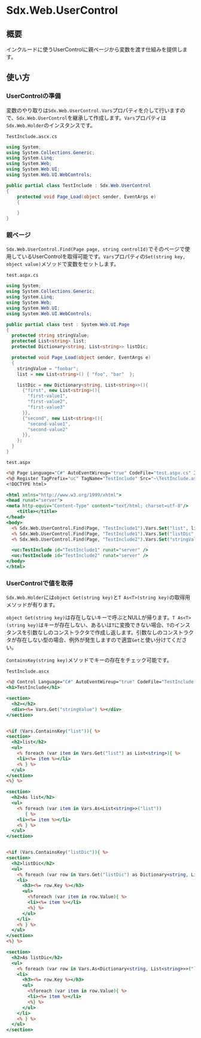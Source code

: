 # Sdx.Web.UserControl

## 概要

インクルードに使うUserControlに親ページから変数を渡す仕組みを提供します。

## 使い方

### UserControlの準備

変数のやり取りは`Sdx.Web.UserControl.Vars`プロパティを介して行いますので、`Sdx.Web.UserControl`を継承して作成します。`Vars`プロパティは`Sdx.Web.Holder`のインスタンスです。

`TestInclude.ascx.cs`
```c#
using System;
using System.Collections.Generic;
using System.Linq;
using System.Web;
using System.Web.UI;
using System.Web.UI.WebControls;

public partial class TestInclude : Sdx.Web.UserControl
{
    protected void Page_Load(object sender, EventArgs e)
    {

    }
}
```

### 親ページ

`Sdx.Web.UserControl.Find(Page page, string controlId)`でそのページで使用しているUserControlを取得可能です。`Vars`プロパティの`Set(string key, object value)`メソッドで変数をセットします。

`test.aspx.cs`
```c#
using System;
using System.Collections.Generic;
using System.Linq;
using System.Web;
using System.Web.UI;
using System.Web.UI.WebControls;

public partial class test : System.Web.UI.Page
{
  protected string stringValue;
  protected List<string> list;
  protected Dictionary<string, List<string>> listDic;

  protected void Page_Load(object sender, EventArgs e)
  {
    stringValue = "foobar";
    list = new List<string>() { "foo", "bar"  };

    listDic = new Dictionary<string, List<string>>(){
      {"first", new List<string>(){
        "first-value1",
        "first-value2",
        "first-value3"
      }},
      {"second", new List<string>(){
        "second-value1",
        "second-value2"
      }},
    };
  }
}
```

`test.aspx`
```asp
<%@ Page Language="C#" AutoEventWireup="true" CodeFile="test.aspx.cs" Inherits="test" %>
<%@ Register TagPrefix="uc" TagName="TestInclude" Src="~\TestInclude.ascx" %>
<!DOCTYPE html>

<html xmlns="http://www.w3.org/1999/xhtml">
<head runat="server">
<meta http-equiv="Content-Type" content="text/html; charset=utf-8"/>
    <title></title>
</head>
<body>
  <% Sdx.Web.UserControl.Find(Page, "TestInclude1").Vars.Set("list", list); %>
  <% Sdx.Web.UserControl.Find(Page, "TestInclude1").Vars.Set("listDic", listDic); %>
  <% Sdx.Web.UserControl.Find(Page, "TestInclude2").Vars.Set("stringValue", stringValue); %>

  <uc:TestInclude id="TestInclude1" runat="server" />
  <uc:TestInclude id="TestInclude2" runat="server" />
</body>
</html>
```

### UserControlで値を取得

`Sdx.Web.Holder`には`object Get(string key)`と`T As<T>(string key)`の取得用メソッドが有ります。

`object Get(string key)`は存在しないキーで呼ぶとNULLが帰ります。`T As<T>(string key)`はキーが存在しない、あるいは`T`に変換できない場合、`T`のインスタンスを引数なしのコンストラクタで作成し返します。引数なしのコンストラクタが存在しない型の場合、例外が発生しますので適宜`Get`と使い分けてください。

`ContainsKey(string key)`メソッドでキーの存在をチェック可能です。

`TestInclude.ascx`
```asp
<%@ Control Language="C#" AutoEventWireup="true" CodeFile="TestInclude.ascx.cs" Inherits="TestInclude" %>
<h1>TestInclude</h1>

<section>
  <h2></h2>
  <div><%= Vars.Get("stringValue") %></div>
</section>


<%if (Vars.ContainsKey("list")){ %>
<section>
  <h2>list</h2>
  <ul>
    <% foreach (var item in Vars.Get("list") as List<string>){ %>
    <li><%= item %></li>
    <% } %>
  </ul>
</section>
<%} %>

<section>
  <h2>As list</h2>
  <ul>
    <% foreach (var item in Vars.As<List<string>>("list"))
       { %>
    <li><%= item %></li>
    <% } %>
  </ul>
</section>


<%if (Vars.ContainsKey("listDic")){ %>
<section>
  <h2>listDic</h2>
  <ul>
    <% foreach (var row in Vars.Get("listDic") as Dictionary<string, List<string>>){ %>
    <li>
      <h3><%= row.Key %></h3>
      <ul>
        <%foreach (var item in row.Value){ %>
        <li><%= item %></li>
        <%} %>
      </ul>
    </li>
    <% } %>
  </ul>
</section>
<%} %>

<section>
  <h2>As listDic</h2>
  <ul>
    <% foreach (var row in Vars.As<Dictionary<string, List<string>>>("listDic")){ %>
    <li>
      <h3><%= row.Key %></h3>
      <ul>
        <%foreach (var item in row.Value){ %>
        <li><%= item %></li>
        <%} %>
      </ul>
    </li>
    <% } %>
  </ul>
</section>
```

